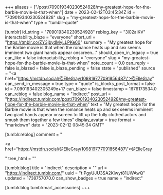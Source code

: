 +++
aliases = ["/post/709019340230524928/my-greatest-hope-for-the-barbie-movie-is-that-when"]
date = 2023-02-12T03:45:34Z
id = "709019340230524928"
slug = "my-greatest-hope-for-the-barbie-movie-is-that-when"
type = "tumblr-quote"

[tumblr]
id_string = "709019340230524928"
reblog_key = "3l02aiKV"
interactability_blaze = "everyone"
short_url = "https://tmblr.co/ZY3jbydMyLLPKe00"
summary = "My greatest hope for the Barbie movie is that when the romance heats up and sex seems imminent two giant hands appear onscreen..."
should_open_in_legacy = true
can_like = false
interactability_reblog = "everyone"
slug = "my-greatest-hope-for-the-barbie-movie-is-that-when"
note_count = 0.0
can_reply = false
is_blazed = false
is_blaze_pending = false
state = "published"
source = "<a href=\"https://mstdn.social/@ElleGray/109819777091856487\">@ElleGray</a>"
can_send_in_message = true
type = "quote"
is_blocks_post_format = false
id = 7.090193402305249e+17
can_blaze = false
timestamp = 1676173534.0
can_reblog = false
blog_name = "indirect"
post_url = "https://indirect.tumblr.com/post/709019340230524928/my-greatest-hope-for-the-barbie-movie-is-that-when"
text = "My greatest hope for the Barbie movie is that when the romance heats up and sex seems imminent two giant hands appear onscreen to lift up the fully clothed actors and smush them together a few times"
display_avatar = true
format = "markdown"
date = "2023-02-12 03:45:34 GMT"

[tumblr.reblog]
comment = "<p><a href=\"https://mstdn.social/@ElleGray/109819777091856487\">@ElleGray</a></p>"
tree_html = ""

[tumblr.blog]
title = "indirect"
description = ""
url = "https://indirect.tumblr.com/"
uuid = "t:PgyUJU3SA2Klwyt81UWAwQ"
updated = 1739757070.0
can_show_badges = true
name = "indirect"

[tumblr.blog.tumblrmart_accessories]
+++
